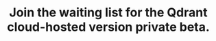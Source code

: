 ---
title: Join the waiting list for the Qdrant cloud-hosted version private beta.
section_title: Request early access to the Qdrant Cloud
form:
  - id: 0
    label: All right! 😊 What is your e-mail? *
    placeholder: name@example.com
    type: email
    name: email
    required: True
  - id: 1
    label: For what purpose do you/will you use a cloud-hosted solution?
    type: checkbox
    options:
    - For my company product
    - For one of my company internal project
    - For a client as an agency or a freelancer
    - For a personal project
    name: purpose
  - id: 2
    label: What's the size of your company?
    type: radio
    options:
    - 1
    - 2-10
    - 11-50
    - 51-200
    - 201-1000
    - 1001+
    name: companySize
  - id: 3
    label: What is your use case?
    type: radio
    options:
    - Semantic Text Search
    - Similar Image Search
    - Recommendations
    - Chat Bots
    - Matching Engines
    - Anomalies Detection
    - Other
    name: case
  - id: 4
    label: Have you ever used any vector search engines? If yes, which ones?
    type: text
    rows: 1
    placeholder: Type here your answer
    name: experienced
---